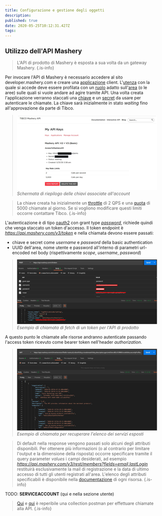 ```yaml
---
title: Configurazione e gestione degli oggetti
description: 
published: true
date: 2020-05-25T10:12:31.427Z
tags: 
---
```


## Utilizzo dell'API Mashery

> L'API di prodotto di Mashery è esposta a sua volta da un gateway Mashery.
{.is-info}

Per invocare l'API di Mashery è necessario accedere al sito developer.mashery.com e creare una [applicazione](/integration/tibcomashery/intro#applicazione) client. L'[utenza](/integration/tibcomashery/intro#utente) con la quale si accede deve essere profilata con un [ruolo](/integration/tibcomashery/intro#ruolo) adatto sull'[area](/integration/tibcomashery/intro#area) (o le aree) sulle quali si vuole andare ad agire tramite API.
Una volta creata l'applicazione verranno staccati una [chiave](/integration/tibcomashery/intro#chiave) e un [secret](/integration/tibcomashery/intro#secret) da usare per autenticare le chiamate. La chiave sarà inizialmente in stato *waiting* fino all'approvazione da parte di Tibco.

> ![mashery_api_register.jpg](/mashery/mashery_api_register.jpg)
> *Schermata di riepilogo delle chiavi associate all'account*

> La chiave creata ha inizialmente un [throttle](/integration/tibcomashery/features#throttle) di 2 QPS e una [quota](/integration/tibcomashery/features#quota) di 5000 chiamate al giorno. Se si vogliono modificare questi limiti occorre contattare Tibco.
{.is-info}

L'autenticazione è di tipo [oauth2](/integration/tibcomashery/features#oauth2) con grant type [*password*](https://www.oauth.com/oauth2-servers/access-tokens/password-grant/), richiede quindi che venga staccato un token d'accesso. Il token endpoint è *https://api.mashery.com/v3/token* e nella chiamata devono essere passati:
- chiave e secret come *username* e *password* della basic authentication
- UUID dell'area, nome utente e password all'interno di parametri url-encoded nel body (rispettivamente *scope*, *username*, *password*)

> ![mashery_api_token.jpg](/mashery/mashery_api_token.jpg)
> *Esempio di chiamata di fetch di un token per l'API di prodotto*

A questo punto le chiamate alle risorse andranno autenticate passando l'access token ricevuto come bearer token nell'header *authorization*.

> ![mashery_api_get_svcs.jpg](/mashery/mashery_api_get_svcs.jpg)
> *Esempio di chiamata per recuperare l'elenco dei servizi esposti*

> Di default nella response vengono passati solo alcuni degli attributi disponibili. Per ottenere più informazioni (o al contrario per limitare l'output e la dimensione della risposta) occorre specificare tramite il query parameter *values* i campi desiderati, ad esempio *https://api.mashery.com/v3/rest/members?fields=email,lastLogin* restituirà esclusivamente la mail di registrazione e la data di ultimo accesso di tutti gli utenti registrati all'area. L'elenco degli attributi specificabili è disponibile nella [documentazione](https://developer.mashery.com/docs/read/mashery_api/30/resources) di ogni risorsa.
{.is-info}

TODO: **SERVICEACCOUNT** (qui e nella sezione utente)

>[Qui](https://documenter.getpostman.com/view/4885521/RzfcKqGJ?version=latest) e [qui](/mashery/mashery_api.postman_collection.json) è reperibile una collection postman per effettuare chiamate alla API.
{.is-info}
